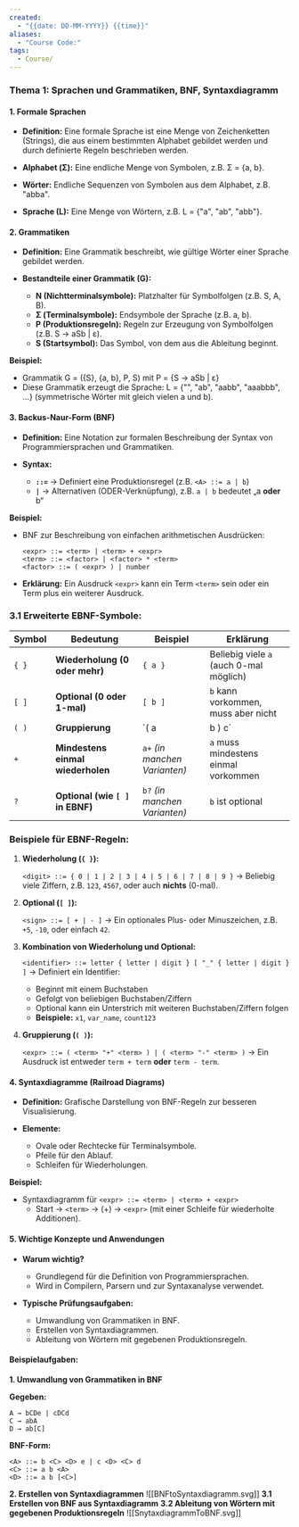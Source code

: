 ```yaml
---
created:
  - "{{date: DD-MM-YYYY}} {{time}}"
aliases:
  - "Course Code:"
tags:
  - Course/
---
```

### **Thema 1: Sprachen und Grammatiken, BNF, Syntaxdiagramm**

#### **1. Formale Sprachen**

- **Definition:** Eine formale Sprache ist eine Menge von Zeichenketten (Strings), die aus einem bestimmten Alphabet gebildet werden und durch definierte Regeln beschrieben werden.
    
- **Alphabet (Σ):** Eine endliche Menge von Symbolen, z.B. Σ = {a, b}.
- **Wörter:** Endliche Sequenzen von Symbolen aus dem Alphabet, z.B. "abba".
- **Sprache (L):** Eine Menge von Wörtern, z.B. L = {"a", "ab", "abb"}.
    

#### **2. Grammatiken**

- **Definition:** Eine Grammatik beschreibt, wie gültige Wörter einer Sprache gebildet werden.
    
- **Bestandteile einer Grammatik (G):**
    
    - **N (Nichtterminalsymbole):** Platzhalter für Symbolfolgen (z.B. S, A, B).
    - **Σ (Terminalsymbole):** Endsymbole der Sprache (z.B. a, b).
    - **P (Produktionsregeln):** Regeln zur Erzeugung von Symbolfolgen (z.B. S → aSb | ε).
    - **S (Startsymbol):** Das Symbol, von dem aus die Ableitung beginnt.
        

**Beispiel:**

- Grammatik G = ({S}, {a, b}, P, S) mit P = {S → aSb | ε}
- Diese Grammatik erzeugt die Sprache: L = {"", "ab", "aabb", "aaabbb", ...} (symmetrische Wörter mit gleich vielen a und b).
    

#### **3. Backus-Naur-Form (BNF)**

- **Definition:** Eine Notation zur formalen Beschreibung der Syntax von Programmiersprachen und Grammatiken.
    
- **Syntax:**  
	- **`::=`** → Definiert eine Produktionsregel (z.B. `<A> ::= a | b`)
	- **`|`** → Alternativen (ODER-Verknüpfung), z.B. `a | b` bedeutet „a **oder** b“

**Beispiel:**

- BNF zur Beschreibung von einfachen arithmetischen Ausdrücken:
    
    ```
    <expr> ::= <term> | <term> + <expr>
    <term> ::= <factor> | <factor> * <term>
    <factor> ::= ( <expr> ) | number
    ```
    
- **Erklärung:** Ein Ausdruck `<expr>` kann ein Term `<term>` sein oder ein Term plus ein weiterer Ausdruck.
    
### **3.1 Erweiterte EBNF-Symbole:**

| **Symbol** | **Bedeutung**                     | **Beispiel**                  | **Erklärung**                           |
| ---------- | --------------------------------- | ----------------------------- | --------------------------------------- |
| `{ }`      | **Wiederholung (0 oder mehr)**    | `{ a }`                       | Beliebig viele `a` (auch 0-mal möglich) |
| `[ ]`      | **Optional (0 oder 1-mal)**       | `[ b ]`                       | `b` kann vorkommen, muss aber nicht     |
| `( )`      | **Gruppierung**                   | `( a                          | b ) c`                                  |
| `+`        | **Mindestens einmal wiederholen** | `a+` _(in manchen Varianten)_ | `a` muss mindestens einmal vorkommen    |
| `?`        | **Optional (wie `[ ]` in EBNF)**  | `b?` _(in manchen Varianten)_ | `b` ist optional                        |

### **Beispiele für EBNF-Regeln:**

1. **Wiederholung (`{ }`):**
    
    `<digit> ::= { 0 | 1 | 2 | 3 | 4 | 5 | 6 | 7 | 8 | 9 }`
    → Beliebig viele Ziffern, z.B. `123`, `4567`, oder auch **nichts** (0-mal).
    
2. **Optional (`[ ]`):**
    
    `<sign> ::= [ + | - ]`
    → Ein optionales Plus- oder Minuszeichen, z.B. `+5`, `-10`, oder einfach `42`.
    
3. **Kombination von Wiederholung und Optional:**
    
    `<identifier> ::= letter { letter | digit } [ "_" { letter | digit } ]`
    → Definiert ein Identifier:
    
    - Beginnt mit einem Buchstaben
    - Gefolgt von beliebigen Buchstaben/Ziffern
    - Optional kann ein Unterstrich mit weiteren Buchstaben/Ziffern folgen
    - **Beispiele:** `x1`, `var_name`, `count123`
4. **Gruppierung (`( )`):**
    
    `<expr> ::= ( <term> "+" <term> ) | ( <term> "-" <term> )`
    → Ein Ausdruck ist entweder `term + term` **oder** `term - term`.
#### **4. Syntaxdiagramme (Railroad Diagrams)**

- **Definition:** Grafische Darstellung von BNF-Regeln zur besseren Visualisierung.
    
- **Elemente:**
    
    - Ovale oder Rechtecke für Terminalsymbole.
    - Pfeile für den Ablauf.
    - Schleifen für Wiederholungen.
        

**Beispiel:**

- Syntaxdiagramm für `<expr> ::= <term> | <term> + <expr>`
    - Start → `<term>` → (+) → `<expr>` (mit einer Schleife für wiederholte Additionen).
        

#### **5. Wichtige Konzepte und Anwendungen**

- **Warum wichtig?**
    
    - Grundlegend für die Definition von Programmiersprachen.
    - Wird in Compilern, Parsern und zur Syntaxanalyse verwendet.
        
- **Typische Prüfungsaufgaben:**
    
    - Umwandlung von Grammatiken in BNF.
    - Erstellen von Syntaxdiagrammen.
    - Ableitung von Wörtern mit gegebenen Produktionsregeln.
#### **Beispielaufgaben:**
        
**1. Umwandlung von Grammatiken in BNF**

**Gegeben:**

```
A → bCDe | cDCd
C → abA
D → ab[C]
```

**BNF-Form:**

```
<A> ::= b <C> <D> e | c <D> <C> d
<C> ::= a b <A>
<D> ::= a b [<C>]
```

**2. Erstellen von Syntaxdiagrammen**
![[BNFtoSyntaxdiagramm.svg]]
**3.1 Erstellen von BNF aus Syntaxdiagramm**
**3.2 Ableitung von Wörtern mit gegebenen Produktionsregeln**
![[SnytaxdiagrammToBNF.svg]]